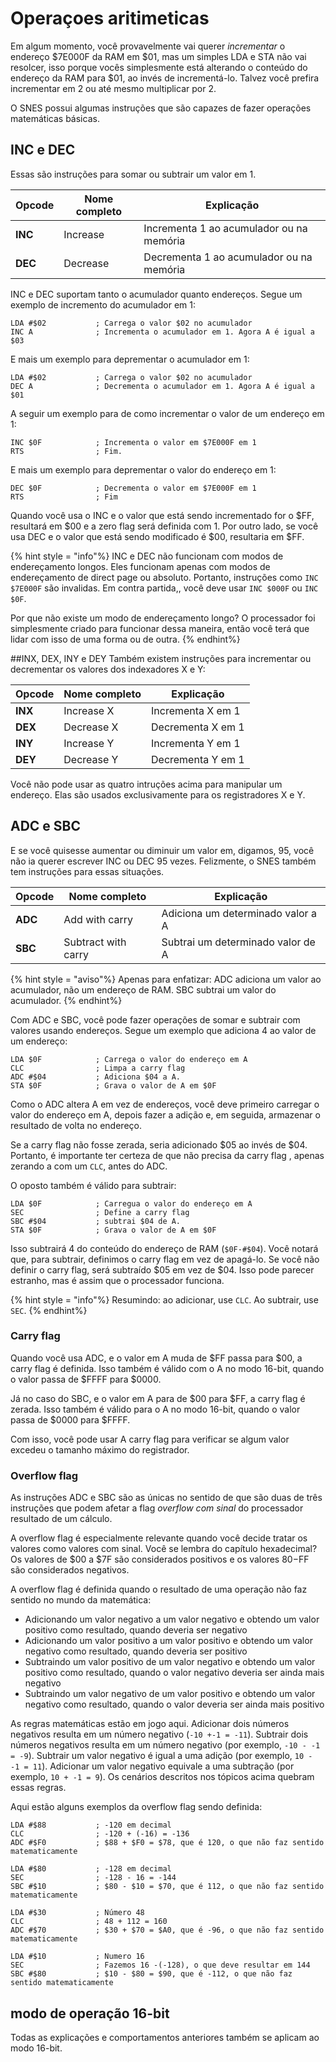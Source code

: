 # Operaçoes aritimeticas

Em algum momento, você provavelmente vai querer *incrementar* o endereço $7E000F da RAM em $01, mas um simples LDA e STA  não vai resolcer, isso porque vocês simplesmente está alterando o conteúdo do endereço da RAM para $01, ao invés de incrementá-lo. Talvez você prefira incrementar em 2 ou até mesmo multiplicar por 2.

O SNES possui algumas instruções que são capazes de fazer operações matemáticas básicas.

## INC e DEC

Essas são instruções para somar ou subtrair um valor em 1.

|Opcode|Nome completo|Explicação|
|-|-|-|
|**INC**|Increase|Incrementa 1 ao acumulador ou na memória|
|**DEC**|Decrease|Decrementa 1 ao acumulador ou na memória|

INC e DEC suportam tanto o acumulador quanto endereços. Segue um exemplo de incremento do acumulador em 1:
```
LDA #$02           ; Carrega o valor $02 no acumulador
INC A              ; Incrementa o acumulador em 1. Agora A é igual a $03
```
E mais um exemplo para deprementar o acumulador em 1:
```
LDA #$02           ; Carrega o valor $02 no acumulador
DEC A              ; Decrementa o acumulador em 1. Agora A é igual a $01
```
A seguir um exemplo para de como incrementar o valor de um endereço em 1:
```
INC $0F            ; Incrementa o valor em $7E000F em 1
RTS                ; Fim.
```
E mais um exemplo para deprementar o valor do endereço em 1:
```
DEC $0F            ; Decrementa o valor em $7E000F em 1
RTS                ; Fim
```

Quando você usa o INC e o valor que está sendo incrementado for o $FF, resultará em $00 e a zero flag será definida com 1. Por outro lado, se  você usa DEC e o valor que está sendo modificado é $00, resultaria em $FF.

{% hint style = "info"%}
INC e DEC não funcionam com modos de endereçamento longos. Eles funcionam apenas com modos de endereçamento de direct page ou absoluto. Portanto, instruções como `INC $7E000F` são invalidas. Em contra partida,, você deve usar `INC $000F` ou `INC $0F`.

Por que não existe um modo de endereçamento longo? O processador foi simplesmente criado para funcionar dessa maneira, então você terá que lidar com isso de uma forma ou de outra.
{% endhint%}

##INX, DEX, INY e DEY
Também existem instruções para incrementar ou decrementar os valores dos indexadores X e Y:

|Opcode|Nome completo|Explicação|
|-|-|-|
|**INX**|Increase X|Incrementa X em 1|
|**DEX**|Decrease X|Decrementa X em 1|
|**INY**|Increase Y|Incrementa Y em 1|
|**DEY**|Decrease Y|Decrementa Y em 1|

Você não pode usar as quatro intruções acima para manipular um endereço. Elas são usados exclusivamente para os registradores X e Y.

## ADC e SBC
E se você quisesse aumentar ou diminuir um valor em, digamos, 95, você não ia querer escrever INC ou DEC 95 vezes. Felizmente, o SNES também tem instruções para essas situações.

|Opcode|Nome completo|Explicação|
|-|-|-|
|**ADC**|Add with carry|Adiciona um determinado valor a A|
|**SBC**|Subtract with carry|Subtrai um determinado valor de A|

{% hint style = "aviso"%}
Apenas para enfatizar: ADC adiciona um valor ao acumulador, não um endereço de RAM. SBC subtrai um valor do acumulador.
{% endhint%}

Com ADC e SBC, você pode fazer operações de somar e subtrair com valores usando endereços. Segue um exemplo que adiciona 4 ao valor de um endereço:
```
LDA $0F            ; Carrega o valor do endereço em A
CLC                ; Limpa a carry flag
ADC #$04           ; Adiciona $04 a A.
STA $0F            ; Grava o valor de A em $0F
```
Como o ADC altera A em vez de endereços, você deve primeiro carregar o valor do endereço em A, depois fazer a adição e, em seguida, armazenar o resultado de volta no endereço.

Se a carry flag não fosse zerada, seria adicionado $05 ao invés de $04. Portanto, é importante ter certeza de que não precisa da carry flag , apenas zerando a com um `CLC`, antes do ADC.

O oposto também é válido para subtrair:

```
LDA $0F            ; Carregua o valor do endereço em A
SEC                ; Define a carry flag
SBC #$04           ; subtrai $04 de A.
STA $0F            ; Grava o valor de A em $0F
```
Isso subtrairá 4 do conteúdo do endereço de RAM (`$0F-#$04`). Você notará que, para subtrair, definimos o carry flag em vez de apagá-lo. Se você não definir o carry flag, será subtraído $05 em vez de $04. Isso pode parecer estranho, mas é assim  que o processador funciona.

{% hint style = "info"%}
Resumindo: ao adicionar, use `CLC`. Ao subtrair, use `SEC`.
{% endhint%}

### Carry flag
Quando você usa ADC, e o valor em A muda de $FF passa para $00, a  carry flag é definida. Isso também é válido com o A no modo 16-bit, quando o valor passa de $FFFF para $0000.

Já no caso do SBC, e o valor em A para de $00 para $FF, a carry flag é zerada.  Isso também é válido para o A no modo 16-bit, quando o valor passa de $0000 para $FFFF.

Com isso, você pode usar A carry flag para verificar se algum valor excedeu o tamanho máximo do registrador.

### Overflow flag
As instruções ADC e SBC são as únicas no sentido de que são duas de três instruções que podem afetar a flag *overflow com sinal*  do processador resultado de um cálculo.

A overflow  flag  é especialmente relevante quando você decide tratar os valores como valores com sinal. Você se lembra do capítulo hexadecimal? Os valores de $00 a $7F são considerados positivos e os valores $80-$FF são considerados negativos.

A overflow flag é definida quando o resultado de uma operação não faz sentido no mundo da matemática:

* Adicionando um valor negativo a um valor negativo e obtendo um valor positivo como resultado, quando deveria ser negativo
* Adicionando um valor positivo a um valor positivo e obtendo um valor negativo como resultado, quando deveria ser positivo
* Subtraindo um valor positivo de um valor negativo e obtendo um valor positivo como resultado, quando o valor negativo deveria ser ainda mais negativo
* Subtraindo um valor negativo de um valor positivo e obtendo um valor negativo como resultado, quando o valor deveria ser ainda mais positivo

As regras matemáticas estão em jogo aqui. Adicionar dois números negativos resulta em um número negativo (`-10 +-1 = -11`). Subtrair dois números negativos resulta em um número negativo (por exemplo, `-10 - -1 = -9`). Subtrair um valor negativo é igual a uma adição (por exemplo, `10 - -1 = 11`). Adicionar um valor negativo equivale a uma subtração (por exemplo, `10 + -1 = 9`). Os cenários descritos nos tópicos acima quebram essas regras.

Aqui estão alguns exemplos da overflow flag sendo definida:
```
LDA #$88           ; -120 em decimal
CLC                ; -120 + (-16) = -136
ADC #$F0           ; $88 + $F0 = $78, que é 120, o que não faz sentido matematicamente
```

```
LDA #$80           ; -128 em decimal
SEC                ; -128 - 16 = -144
SBC #$10           ; $80 - $10 = $70, que é 112, o que não faz sentido matematicamente
```

```
LDA #$30           ; Número 48
CLC                ; 48 + 112 = 160
ADC #$70           ; $30 + $70 = $A0, que é -96, o que não faz sentido matematicamente
```

```
LDA #$10           ; Numero 16
SEC                ; Fazemos 16 -(-128), o que deve resultar em 144
SBC #$80           ; $10 - $80 = $90, que é -112, o que não faz sentido matematicamente
```

## modo de operação 16-bit
Todas as explicações e comportamentos anteriores também se aplicam ao modo 16-bit.